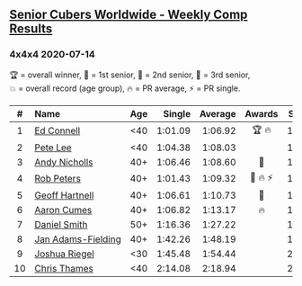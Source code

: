 <style>table {white-space: nowrap;}</style>
<link rel="stylesheet" type="text/css" href="/scw-comp/css/flags.css" />

## [Senior Cubers Worldwide - Weekly Comp Results](/scw-comp/results/)
### 4x4x4 2020-07-14

<span style="white-space: nowrap;">🏆 = overall winner</span>, <span style="white-space: nowrap;">🥇 = 1st senior</span>, <span style="white-space: nowrap;">🥈 = 2nd senior</span>, <span style="white-space: nowrap;">🥉 = 3rd senior</span>, <span style="white-space: nowrap;">💥 = overall record (age group)</span>, <span style="white-space: nowrap;">🔥 = PR average</span>, <span style="white-space: nowrap;">⚡ = PR single</span>.

| # | Name | Age | Single | Average | Awards | Solve 1 | Solve 2 | Solve 3 | Solve 4 | Solve 5 | Video |
| :--: | :-- | :--: | --: | --: | :--: | --: | --: | --: | --: | --: | :-- |
| 1 | [Ed Connell](../../persons/ed_connell/444.md) | <40 | 1:01.09 | 1:06.92 | 🏆 🔥 | 1:15.01 | 1:09.65 | 1:01.09 | 1:08.07 | 1:03.05 | [Desktop](https://www.facebook.com/events/2729568740635198/permalink/2733790096879729) / [Mobile](https://m.facebook.com/events/2729568740635198?view=permalink&id=2733790096879729) |
| 2 | [Pete Lee](../../persons/pete_lee/444.md) | <40 | 1:04.38 | 1:08.03 |  | 1:07.11 | 1:07.20 | 1:21.18 | 1:04.38 | 1:09.77 | [Desktop](https://www.facebook.com/events/2729568740635198/permalink/2731322673793138) / [Mobile](https://m.facebook.com/events/2729568740635198?view=permalink&id=2731322673793138) |
| 3 | [Andy Nicholls](../../persons/andy_nicholls/444.md) | 40+ | 1:06.46 | 1:08.60 | 🥇 | 1:09.89 | 1:06.46 | 1:08.51 | 1:18.35 | 1:07.39 | [Desktop](https://www.facebook.com/events/2729568740635198/permalink/2731163023809103) / [Mobile](https://m.facebook.com/events/2729568740635198?view=permalink&id=2731163023809103) |
| 4 | [Rob Peters](../../persons/rob_peters/444.md) | 40+ | 1:01.43 | 1:09.32 | 🥈 🔥 ⚡ | 1:16.15 | 1:07.95 | 1:14.12 | 1:05.89 | 1:01.43 | [Desktop](https://www.facebook.com/events/2729568740635198/permalink/2729973630594709) / [Mobile](https://m.facebook.com/events/2729568740635198?view=permalink&id=2729973630594709) |
| 5 | [Geoff Hartnell](../../persons/geoff_hartnell/444.md) | 40+ | 1:06.61 | 1:10.73 | 🥉 | 1:09.13 | 1:06.61 | 1:11.63 | 1:15.37 | 1:11.43 | [Desktop](https://www.facebook.com/events/2729568740635198/permalink/2730653610526711) / [Mobile](https://m.facebook.com/events/2729568740635198?view=permalink&id=2730653610526711) |
| 6 | [Aaron Cumes](../../persons/aaron_cumes/444.md) | 40+ | 1:06.82 | 1:13.17 | 🔥 | 1:19.11 | 1:06.82 | 1:19.94 | 1:11.55 | 1:08.85 | [Desktop](https://www.facebook.com/events/2729568740635198/permalink/2731376977121041) / [Mobile](https://m.facebook.com/events/2729568740635198?view=permalink&id=2731376977121041) |
| 7 | [Daniel Smith](../../persons/daniel_smith/444.md) | 50+ | 1:16.36 | 1:27.22 |  | 1:34.18 | 1:22.93 | 1:38.37 | 1:24.55 | 1:16.36 | [Desktop](https://www.facebook.com/events/2729568740635198/permalink/2734110893514316) / [Mobile](https://m.facebook.com/events/2729568740635198?view=permalink&id=2734110893514316) |
| 8 | [Jan Adams-Fielding](../../persons/jan_adams_fielding/444.md) | 40+ | 1:42.26 | 1:48.19 |  | 1:42.26 | 1:56.87 | 1:45.43 | DNS | DNS | [Desktop](https://www.facebook.com/events/2729568740635198/permalink/2734955343429871) / [Mobile](https://m.facebook.com/events/2729568740635198?view=permalink&id=2734955343429871) |
| 9 | [Joshua Riegel](../../persons/joshua_riegel/444.md) | <30 | 1:45.48 | 1:54.44 |  | 2:04.50 | 1:45.48 | 1:53.35 | DNS | DNS | [Desktop](https://www.facebook.com/events/2729568740635198/permalink/2733254636933275) / [Mobile](https://m.facebook.com/events/2729568740635198?view=permalink&id=2733254636933275) |
| 10 | [Chris Thames](../../persons/chris_thames/444.md) | <40 | 2:14.08 | 2:18.94 |  | 2:14.08 | 2:18.85 | 2:23.90 | DNS | DNS | [Desktop](https://www.facebook.com/events/2729568740635198/permalink/2733194133605992) / [Mobile](https://m.facebook.com/events/2729568740635198?view=permalink&id=2733194133605992) |

<!-- Global site tag (gtag.js) - Google Analytics -->
<script async src="https://www.googletagmanager.com/gtag/js?id=UA-86348435-3"></script>
<script>window.dataLayer = window.dataLayer || []; function gtag() {dataLayer.push(arguments);} gtag('js', new Date()); gtag('config', 'UA-86348435-3');</script>

